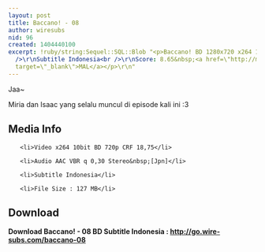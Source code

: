 ```yaml
---
layout: post
title: Baccano! - 08
author: wiresubs
nid: 96
created: 1404440100
excerpt: !ruby/string:Sequel::SQL::Blob "<p>Baccano! BD 1280x720 x264 10bit AAC<br
  />\r\nSubtitle Indonesia<br />\r\nScore: 8.65&nbsp;<a href=\"http://myanimelist.net/anime/2251/Baccano!\"
  target=\"_blank\">MAL</a></p>\r\n"
---
```

<p class="rtecenter">Jaa~<br />
Miria dan Isaac yang selalu muncul di episode kali ini&nbsp;:3</p>

<h2>Media Info</h2>

<ul>
	<li>Video x264 10bit BD 720p CRF 18,75</li>
	<li>Audio AAC VBR q 0,30 Stereo&nbsp;[Jpn]</li>
	<li>Subtitle Indonesia</li>
	<li>File Size : 127 MB</li>
</ul>

<h2>Download</h2>

<p><strong>Download Baccano! - 08 BD Subtitle&nbsp;Indonesia&nbsp;:&nbsp;<a href="http://go.wire-subs.com/baccano-08" target="_blank">http://go.wire-subs.com/baccano-08</a></strong></p>
